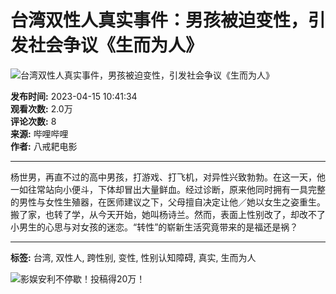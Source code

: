 # 台湾双性人真实事件：男孩被迫变性，引发社会争议《生而为人》

![台湾双性人真实事件，男孩被迫变性，引发社会争议《生而为人》](//i2.hdslb.com/bfs/archive/3be8f728ad18db63151195f70fa47a992a2decf7.jpg@518w_290h_1c_!web-video-share-cover.webp)

**发布时间:** 2023-04-15 10:41:34  
**观看次数:** 2.0万  
**评论次数:** 8  
**来源:** 哔哩哔哩  
**作者:** 八戒耙电影  

---

杨世男，再直不过的高中男孩，打游戏、打飞机，对异性兴致勃勃。在这一天，他一如往常站向小便斗，下体却冒出大量鲜血。经过诊断，原来他同时拥有一具完整的男性与女性生殖器，在医师建议之下，父母擅自决定让他／她以女生之姿重生。搬了家，也转了学，从今天开始，她叫杨诗兰。然而，表面上性别改了，却改不了小男生的心思与对女孩的迷恋。“转性”的崭新生活究竟带来的是福还是祸？

---

**标签:** 台湾, 双性人, 跨性别, 变性, 性别认知障碍, 真实, 生而为人

![影娱安利不停歇！投稿得20万！](//i0.hdslb.com/bfs/activity-plat/69cd955e2049ae5a13d05cced63aa5f973967262.png@640w_200h_!web-video-activity-cover.webp)